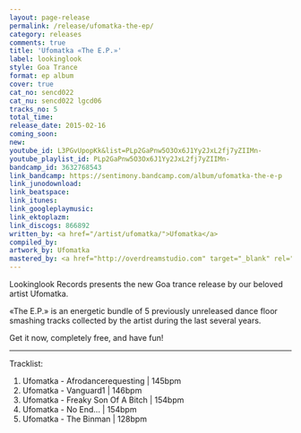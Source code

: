 ```yaml
---
layout: page-release
permalink: /release/ufomatka-the-ep/
category: releases
comments: true
title: 'Ufomatka «The E.P.»'
label: lookinglook
style: Goa Trance
format: ep album
cover: true
cat_no: sencd022
cat_nu: sencd022 lgcd06
tracks_no: 5
total_time: 
release_date: 2015-02-16
coming_soon: 
new: 
youtube_id: L3PGvUpopKk&list=PLp2GaPnw5O3Ox6J1Yy2JxL2fj7yZIIMn-
youtube_playlist_id: PLp2GaPnw5O3Ox6J1Yy2JxL2fj7yZIIMn-
bandcamp_id: 3632768543
link_bandcamp: https://sentimony.bandcamp.com/album/ufomatka-the-e-p
link_junodownload: 
link_beatspace: 
link_itunes: 
link_googleplaymusic: 
link_ektoplazm: 
link_discogs: 866892
written_by: <a href="/artist/ufomatka/">Ufomatka</a>
compiled_by: 
artwork_by: Ufomatka
mastered_by: <a href="http://overdreamstudio.com" target="_blank" rel="noopener">Makus (Overdream Studio)</a>
---
```


Lookinglook Records presents the new Goa trance release by our beloved artist Ufomatka.

«The E.P.» is an energetic bundle of 5 previously unreleased dance floor smashing tracks collected by the artist during the last several years.

Get it now, completely free, and have fun!

---
Tracklist:

01. Ufomatka - Afrodancerequesting \| 145bpm
02. Ufomatka - Vanguard1 \| 146bpm
03. Ufomatka - Freaky Son Of A Bitch \| 154bpm
04. Ufomatka - No End... \| 154bpm
05. Ufomatka - The Binman \| 128bpm
